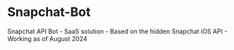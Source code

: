 # Snapchat-Bot
Snapchat API Bot - SaaS solution - Based on the hidden Snapchat iOS API - Working as of August 2024
